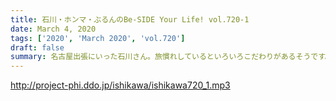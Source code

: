```yaml
---
title: 石川・ホンマ・ぶるんのBe-SIDE Your Life! vol.720-1
date: March 4, 2020
tags: ['2020', 'March 2020', 'vol.720']
draft: false
summary: 名古屋出張にいった石川さん。旅慣れしているといろいろこだわりがあるそうです。
---
```


http://project-phi.ddo.jp/ishikawa/ishikawa720_1.mp3